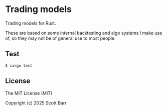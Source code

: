 # Trading models

Trading models for Rust.

These are based on some internal backtesting and algo systems I make use of, so they may not be
of general use to most people.

## Test

```
$ cargo test
```

## License

The MIT License (MIT)

Copyright (c) 2025 Scott Barr
